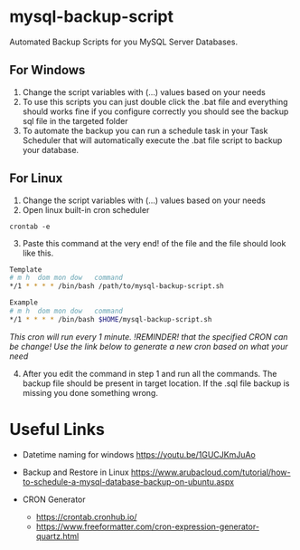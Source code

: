 # mysql-backup-script
Automated Backup Scripts for you MySQL Server Databases.

## For Windows
1. Change the script variables with (...) values based on your needs
2. To use this scripts you can just double click the .bat file and everything should works fine if you configure correctly you should see the backup sql file in the targeted folder
3. To automate the backup you can run a schedule task in your Task Scheduler that will automatically execute the .bat file script to backup your database.

## For Linux
1. Change the script variables with (...) values based on your needs
2. Open linux built-in cron scheduler
```
crontab -e
```

3. Paste this command at the very end! of the file and the file should look like this.
```bash
Template
# m h  dom mon dow   command
*/1 * * * * /bin/bash /path/to/mysql-backup-script.sh 

Example
# m h  dom mon dow   command
*/1 * * * * /bin/bash $HOME/mysql-backup-script.sh 
```
*This cron will run every 1 minute. !REMINDER! that the specified CRON can be change! Use the link below to generate a new cron based on what your need*

4. After you edit the command in step 1 and run all the commands. 
The backup file should be present in target location. 
If the .sql file backup is missing you done something wrong.

# Useful Links
- Datetime naming for windows
https://youtu.be/1GUCJKmJuAo

- Backup and Restore in Linux
https://www.arubacloud.com/tutorial/how-to-schedule-a-mysql-database-backup-on-ubuntu.aspx

- CRON Generator
  - https://crontab.cronhub.io/
  - https://www.freeformatter.com/cron-expression-generator-quartz.html



